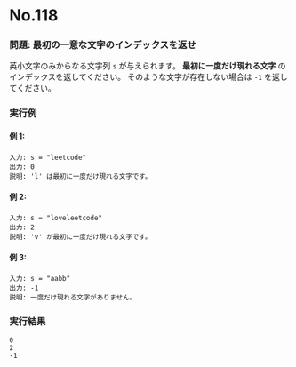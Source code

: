 # No.118

### 問題: 最初の一意な文字のインデックスを返せ

英小文字のみからなる文字列 `s` が与えられます。
**最初に一度だけ現れる文字** のインデックスを返してください。
そのような文字が存在しない場合は `-1` を返してください。

### 実行例

#### 例 1:

```
入力: s = "leetcode"
出力: 0
説明: 'l' は最初に一度だけ現れる文字です。
```

#### 例 2:

```
入力: s = "loveleetcode"
出力: 2
説明: 'v' が最初に一度だけ現れる文字です。
```

#### 例 3:

```
入力: s = "aabb"
出力: -1
説明: 一度だけ現れる文字がありません。
```

### 実行結果

```text
0
2
-1
```
